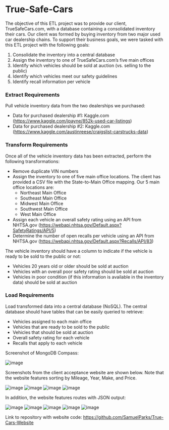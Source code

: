 # True-Safe-Cars

The objective of this ETL project was to provide our client, TrueSafeCars.com, with a database containing a consolidated inventory their cars.  Our client was formed by buying inventory from two major used car dealership chains.  To support their business goals, we were tasked with this ETL project with the following goals:
1.	Consolidate the inventory into a central database 
2.	Assign the inventory to one of TrueSafeCars.com’s five main offices 
3.	Identify which vehicles should be sold at auction (vs. selling to the public) 
4.	Identify which vehicles meet our safety guidelines 
5.	Identify recall information per vehicle 

### Extract Requirements 
Pull vehicle inventory data from the two dealerships we purchased: 
*	Data for purchased dealership #1: Kaggle.com (https://www.kaggle.com/jpayne/852k-used-car-listings)
*	Data for purchased dealership #2: Kaggle.com (https://www.kaggle.com/austinreese/craigslist-carstrucks-data) 

### Transform Requirements 
Once all of the vehicle inventory data has been extracted, perform the following transformations: 
*	Remove duplicate VIN numbers
*	Assign the inventory to one of five main office locations. The client has provided a CSV file with the State-to-Main Office mapping. Our 5 main office locations are: 
    *	Northeast Main Office 
    *	Southeast Main Office 
    * Midwest Main Office 
    * Southwest Main Office 
    * West Main Office 
*	Assign each vehicle an overall safety rating using an API from NHTSA.gov (https://webapi.nhtsa.gov/Default.aspx?SafetyRatings/API/5)
*	Determine the number of open recalls per vehicle using an API from NHTSA.gov  (https://webapi.nhtsa.gov/Default.aspx?Recalls/API/83)

The vehicle inventory should have a column to indicate if the vehicle is ready to be sold to the public or not: 
*	Vehicles 20 years old or older should be sold at auction 
*	Vehicles with an overall poor safety rating should be sold at auction 
*	Vehicles in poor condition (if this information is available in the inventory data) should be sold at auction 

### Load Requirements 
Load transformed data into a central database (NoSQL). The central database should have tables that can be easily queried to retrieve: 
*	Vehicles assigned to each main office 
*	Vehicles that are ready to be sold to the public 
*	Vehicles that should be sold at auction 
*	Overall safety rating for each vehicle 
*	Recalls that apply to each vehicle 

Screenshot of MongoDB Compass: 

![image](https://user-images.githubusercontent.com/61704055/94389334-9dea7600-011d-11eb-85a5-7709cd3b6fb8.png)

Screenshots from the client acceptance website are shown below.  Note that the website features sorting by Mileage, Year, Make, and Price.

![image](https://user-images.githubusercontent.com/61704055/94389382-c2dee900-011d-11eb-9e1b-306a3aa5f5db.png)
![image](https://user-images.githubusercontent.com/61704055/94389404-d0946e80-011d-11eb-952d-8d7ca0d7b69d.png)
![image](https://user-images.githubusercontent.com/61704055/94389432-ddb15d80-011d-11eb-9fc2-e781de1bd4fd.png)
![image](https://user-images.githubusercontent.com/61704055/94389448-e6a22f00-011d-11eb-87ce-97fc0305d338.png)

In addition, the website features routes with JSON output:

![image](https://user-images.githubusercontent.com/61704055/94389486-fc175900-011d-11eb-9e09-f0df176230cf.png)
![image](https://user-images.githubusercontent.com/61704055/94389511-05082a80-011e-11eb-9842-4b3f8cbaa338.png)
![image](https://user-images.githubusercontent.com/61704055/94389521-0f2a2900-011e-11eb-8136-fbe4d53efcb2.png)
![image](https://user-images.githubusercontent.com/61704055/94389536-18b39100-011e-11eb-8c07-b0cabdf5fbfc.png)
![image](https://user-images.githubusercontent.com/61704055/94389551-25d08000-011e-11eb-9f8d-1a27c7d77f91.png)

Link to repository with website code:
https://github.com/SamuelParks/True-Cars-Website








